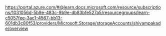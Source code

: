 https://portal.azure.com/#@learn.docs.microsoft.com/resource/subscriptions/1031056d-5b9e-483c-9b9e-db83bfe527a5/resourcegroups/learn-c5057fee-3ac1-4567-bb13-601db3c80f53/providers/Microsoft.Storage/storageAccounts/shivampakade/overview
